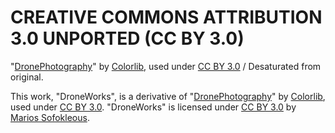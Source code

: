 # CREATIVE COMMONS ATTRIBUTION 3.0 UNPORTED (CC BY 3.0)

"[DronePhotography](https://colorlib.com/wp/template/dronephotography/)" by [Colorlib](https://colorlib.com/), used under [CC BY 3.0](https://creativecommons.org/licenses/by/3.0/) / Desaturated from original.

This work, "DroneWorks", is a derivative of "[DronePhotography](https://colorlib.com/wp/template/dronephotography/)" by [Colorlib](https://colorlib.com/), used under [CC BY 3.0](https://creativecommons.org/licenses/by/3.0/). "DroneWorks" is licensed under [CC BY 3.0](https://creativecommons.org/licenses/by/3.0/) by [Marios Sofokleous](https://www.msof.me).